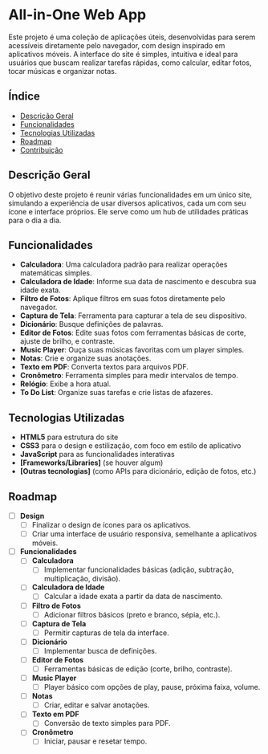 # All-in-One Web App

Este projeto é uma coleção de aplicações úteis, desenvolvidas para serem acessíveis diretamente pelo navegador, com design inspirado em aplicativos móveis. A interface do site é simples, intuitiva e ideal para usuários que buscam realizar tarefas rápidas, como calcular, editar fotos, tocar músicas e organizar notas.

## Índice

- [Descrição Geral](#descrição-geral)
- [Funcionalidades](#funcionalidades)
- [Tecnologias Utilizadas](#tecnologias-utilizadas)
- [Roadmap](#roadmap)
- [Contribuição](#contribuição)


## Descrição Geral

O objetivo deste projeto é reunir várias funcionalidades em um único site, simulando a experiência de usar diversos aplicativos, cada um com seu ícone e interface próprios. Ele serve como um hub de utilidades práticas para o dia a dia.

## Funcionalidades

- **Calculadora**: Uma calculadora padrão para realizar operações matemáticas simples.
- **Calculadora de Idade**: Informe sua data de nascimento e descubra sua idade exata.
- **Filtro de Fotos**: Aplique filtros em suas fotos diretamente pelo navegador.
- **Captura de Tela**: Ferramenta para capturar a tela de seu dispositivo.
- **Dicionário**: Busque definições de palavras.
- **Editor de Fotos**: Edite suas fotos com ferramentas básicas de corte, ajuste de brilho, e contraste.
- **Music Player**: Ouça suas músicas favoritas com um player simples.
- **Notas**: Crie e organize suas anotações.
- **Texto em PDF**: Converta textos para arquivos PDF.
- **Cronômetro**: Ferramenta simples para medir intervalos de tempo.
- **Relógio**: Exibe a hora atual.
- **To Do List**: Organize suas tarefas e crie listas de afazeres.

## Tecnologias Utilizadas

- **HTML5** para estrutura do site
- **CSS3** para o design e estilização, com foco em estilo de aplicativo
- **JavaScript** para as funcionalidades interativas
- **[Frameworks/Libraries]** (se houver algum)
- **[Outras tecnologias]** (como APIs para dicionário, edição de fotos, etc.)

## Roadmap

- [ ] **Design**
  - [ ] Finalizar o design de ícones para os aplicativos.
  - [ ] Criar uma interface de usuário responsiva, semelhante a aplicativos móveis.
  
- [ ] **Funcionalidades**
  - [ ] **Calculadora**
    - [ ] Implementar funcionalidades básicas (adição, subtração, multiplicação, divisão).
  - [ ] **Calculadora de Idade**
    - [ ] Calcular a idade exata a partir da data de nascimento.
  - [ ] **Filtro de Fotos**
    - [ ] Adicionar filtros básicos (preto e branco, sépia, etc.).
  - [ ] **Captura de Tela**
    - [ ] Permitir capturas de tela da interface.
  - [ ] **Dicionário**
    - [ ] Implementar busca de definições.
  - [ ] **Editor de Fotos**
    - [ ] Ferramentas básicas de edição (corte, brilho, contraste).
  - [ ] **Music Player**
    - [ ] Player básico com opções de play, pause, próxima faixa, volume.
  - [ ] **Notas**
    - [ ] Criar, editar e salvar anotações.
  - [ ] **Texto em PDF**
    - [ ] Conversão de texto simples para PDF.
  - [ ] **Cronômetro**
    - [ ] Iniciar, pausar e resetar tempo.